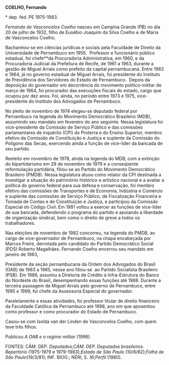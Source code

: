 **COELHO, Fernando**

\* dep. fed. PE 1975-1983.

*Fernando de Vasconcelos Coelho* nasceu em Campina Grande (PB) no dia
20 de julho de 1932, filho de Eusébio Joaquim da Silva Coelho e de Maria
de Vasconcelos Coelho.

Bacharelou-se em ciências jurídicas e sociais pela Faculdade de Direito
da Universi­dade de Pernambuco em 1955.  Professor e funcionário público
estadual, foi chefe**da Pro­curadoria Administrativa, em 1960, e da
Procuradoria Judicial da Prefeitura de Recife, de 1961 a 1963, durante a
gestão de Miguel Arrais como prefeito da capital pernambuca­na. Entre
1963 e 1964, já no governo esta­dual de Miguel Arrais, foi presidente do
Ins­tituto de Previdência dos Servidores do Es­tado de Pernambuco. 
Depois da deposição do governador em decorrência do movimento
po­lítico-militar de março de 1964, foi procura­dor das execuções
fiscais do estado, cargo que ocupou por dez anos. Foi, ainda, no período
entre 1973 e 1975, vice-presidente do Insti­tuto dos Advogados de
Pernambuco.

No pleito de novembro de 1974 elegeu-se deputado federal por Pernambuco
na legenda do Movimento Democrático Brasileiro (MDB), assumindo seu
mandato em fevereiro do ano seguinte. Nessa legislatura foi
vice-presidente da Comissão de Serviço Público e das comis­sões
parlamentares de inquérito (CPI) do Proterra e do Ensino Superior,
membro efeti­vo da Comissão de Constituição e Justiça e suplente da
Comissão do Polígono das Secas, exercendo ainda a função de vice-líder
da ban­cada de seu partido.

Reeleito em novembro de 1978, ainda na legenda do MDB, com a extinção do
biparti­darismo em 29 de novembro de 1979 e a conseqüente reformulação
partidária, filiou-se ao Partido do Movimento Democrático Brasi­leiro
(PMDB). Nessa legislatura atuou como relator da CPI destinada a
investigar a situação do patrimônio histórico e artístico nacional e a
avaliar a política do governo federal para sua defesa e conservação, foi
membro efetivo das comissões de Transportes e de Economia, In­dústria e
Comércio e suplente das comissões de Serviço Público, de Fiscalização
Financeira e Tomada de Contas e de Constituição e Justi­ça, e participou
da Comissão Especial do Código Civil. Em 1981 voltou a exercer as
funções de vice-líder de sua bancada, defen­dendo o programa do partido
e apoiando a li­berdade de organização sindical, bem como o direito de
greve a todos os trabalhadores.

Nas eleições de novembro de 1982 concor­reu, na legenda do PMDB, ao
cargo de vice-­governador de Pernambuco, na chapa encabeçada por Marcos
Freire, derrotada pelo candidato do Partido Democrático Social (PDS)
Roberto Magalhães. Fernando Coelho encerrou seu mandato em janeiro de
1983,

Presidente da seção pernambucana da Ordem dos Advogados do Brasil (OAB)
de 1983 a 1985, nesse ano filiou-se  ao Partido Socialista Brasileiro
(PSB). Em 1986, assumiu a Diretoria de Crédito à Infra-Estrutura do
Banco do Nordeste do Brasil, desempenhando essas funções até 1988.
Durante a terceira passagem de Miguel Arrais pelo governo de Pernambuco,
entre 1995 e 1999, foi chefe da Assessoria Especial do governador.

Paralelamente a essas atividades, foi professor titular de direito
financeiro da Faculdade Católica de Pernambuco até 1998, ano em que
aposentou como professor e como procurador do Estado de Pernambuco.

Casou-se com Isolda van der Linden de Vasconcelos Coelho, com quem teve
três filhos.

Publicou *A OAB e o regime militar* (1996).

FONTES: CÂM. DEP. *Deputados*;**CÂM. DEP*. Deputados brasileiros.
Repertório* (1975-1979 e 1979-1983);*Estado de São Paulo*
(10/8/82);*Folha de* *São Paulo*(19/3/81); INF. BIOG.; NÉRI, S.
*16*;*Perfil* (1980).
